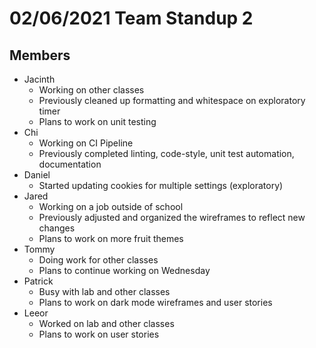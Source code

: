# 02/06/2021 Team Standup 2

## Members
* Jacinth
    * Working on other classes
    * Previously cleaned up formatting and whitespace on exploratory timer
    * Plans to work on unit testing
* Chi
    * Working on CI Pipeline
    * Previously completed linting, code-style, unit test automation, documentation
* Daniel
    * Started updating cookies for multiple settings (exploratory)
* Jared
    * Working on a job outside of school
    * Previously adjusted and organized the wireframes to reflect new changes
    * Plans to work on more fruit themes
* Tommy
    * Doing work for other classes
    * Plans to continue working on Wednesday
* Patrick
    * Busy with lab and other classes
    * Plans to work on dark mode wireframes and user stories
* Leeor
    * Worked on lab and other classes
    * Plans to work on user stories
